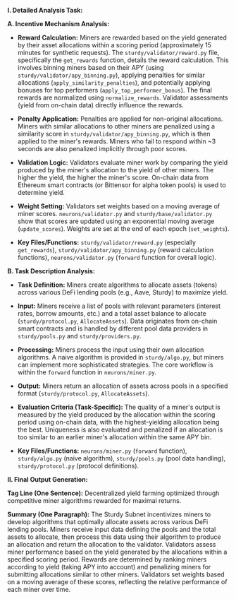 **I. Detailed Analysis Task:**

**A. Incentive Mechanism Analysis:**

* **Reward Calculation:** Miners are rewarded based on the yield generated by their asset allocations within a scoring period (approximately 15 minutes for synthetic requests).  The `sturdy/validator/reward.py` file, specifically the `get_rewards` function, details the reward calculation.  This involves binning miners based on their APY (using `sturdy/validator/apy_binning.py`), applying penalties for similar allocations (`apply_similarity_penalties`), and potentially applying bonuses for top performers (`apply_top_performer_bonus`). The final rewards are normalized using `normalize_rewards`. Validator assessments (yield from on-chain data) directly influence the rewards.

* **Penalty Application:** Penalties are applied for non-original allocations.  Miners with similar allocations to other miners are penalized using a similarity score in `sturdy/validator/apy_binning.py`, which is then applied to the miner's rewards.  Miners who fail to respond within ~3 seconds are also penalized implicitly through poor scores.

* **Validation Logic:** Validators evaluate miner work by comparing the yield produced by the miner's allocation to the yield of other miners. The higher the yield, the higher the miner's score. On-chain data from Ethereum smart contracts (or Bittensor for alpha token pools) is used to determine yield.

* **Weight Setting:**  Validators set weights based on a moving average of miner scores.  `neurons/validator.py` and `sturdy/base/validator.py` show that scores are updated using an exponential moving average (`update_scores`). Weights are set at the end of each epoch (`set_weights`).

* **Key Files/Functions:** `sturdy/validator/reward.py` (especially `get_rewards`), `sturdy/validator/apy_binning.py` (reward calculation functions), `neurons/validator.py` (`forward` function for overall logic).


**B. Task Description Analysis:**

* **Task Definition:** Miners create algorithms to allocate assets (tokens) across various DeFi lending pools (e.g., Aave, Sturdy) to maximize yield.

* **Input:** Miners receive a list of pools with relevant parameters (interest rates, borrow amounts, etc.) and a total asset balance to allocate (`sturdy/protocol.py`, `AllocateAssets`).  Data originates from on-chain smart contracts and is handled by different pool data providers in `sturdy/pools.py` and `sturdy/providers.py`.

* **Processing:** Miners process the input using their own allocation algorithms. A naive algorithm is provided in `sturdy/algo.py`, but miners can implement more sophisticated strategies.  The core workflow is within the `forward` function in `neurons/miner.py`.

* **Output:** Miners return an allocation of assets across pools in a specified format (`sturdy/protocol.py`, `AllocateAssets`).

* **Evaluation Criteria (Task-Specific):** The quality of a miner's output is measured by the yield produced by the allocation within the scoring period using on-chain data, with the highest-yielding allocation being the best.  Uniqueness is also evaluated and penalized if an allocation is too similar to an earlier miner's allocation within the same APY bin.

* **Key Files/Functions:** `neurons/miner.py` (`forward` function), `sturdy/algo.py` (naive algorithm), `sturdy/pools.py` (pool data handling), `sturdy/protocol.py` (protocol definitions).


**II. Final Output Generation:**

**Tag Line (One Sentence):**  Decentralized yield farming optimized through competitive miner algorithms rewarded for maximal returns.

**Summary (One Paragraph):**  The Sturdy Subnet incentivizes miners to develop algorithms that optimally allocate assets across various DeFi lending pools.  Miners receive input data defining the pools and the total assets to allocate, then process this data using their algorithm to produce an allocation and return the allocation to the validator. Validators assess miner performance based on the yield generated by the allocations within a specified scoring period.  Rewards are determined by ranking miners according to yield (taking APY into account) and penalizing miners for submitting allocations similar to other miners. Validators set weights based on a moving average of these scores, reflecting the relative performance of each miner over time.
